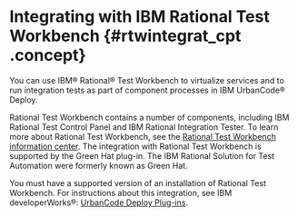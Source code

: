 # Integrating with IBM Rational Test Workbench {#rtwintegrat_cpt .concept}

You can use IBM® Rational® Test Workbench to virtualize services and to run integration tests as part of component processes in IBM UrbanCode® Deploy.

Rational Test Workbench contains a number of components, including IBM Rational Test Control Panel and IBM Rational Integration Tester. To learn more about Rational Test Workbench, see the [Rational Test Workbench information center](http://www-01.ibm.com/support/knowledgecenter/SSBLQQ_8.5.0/com.ibm.rational.test.lt.rtw.overview.doc/helpindex_rtw_solution.html?cp=SSBLQQ_8.5.0%2F0). The integration with Rational Test Workbench is supported by the Green Hat plug-in. The IBM Rational Solution for Test Automation were formerly known as Green Hat.

You must have a supported version of an installation of Rational Test Workbench. For instructions about this integration, see IBM developerWorks®: [UrbanCode Deploy Plug-ins](https://developer.ibm.com/urbancode/plugins/ibm-urbancode-deploy).

